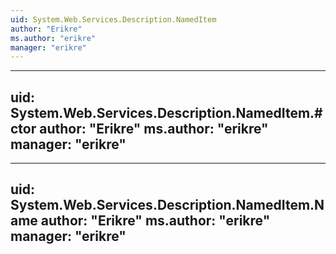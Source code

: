 ```yaml
---
uid: System.Web.Services.Description.NamedItem
author: "Erikre"
ms.author: "erikre"
manager: "erikre"
---
```


---
uid: System.Web.Services.Description.NamedItem.#ctor
author: "Erikre"
ms.author: "erikre"
manager: "erikre"
---

---
uid: System.Web.Services.Description.NamedItem.Name
author: "Erikre"
ms.author: "erikre"
manager: "erikre"
---
